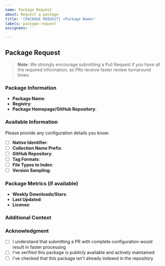 ```yaml
---
name: Package Request
about: Request a package
title: '[PACKAGE REQUEST] <Package Name>'
labels: package-request
assignees: ''

---
```


## Package Request

> **Note**: We strongly encourage submitting a Pull Request if you have all the required information, as PRs receive faster review turnaround times.

### Package Information
- **Package Name**: 
- **Registry**: <!-- NPM / PyPI / crates.io / Golang Proxy / GitHub Releases -->
- **Package Homepage/GitHub Repository**: <!-- Provide link to homepage or GitHub repo -->

### Available Information
Please provide any configuration details you know:

- [ ] **Native Identifier**: <!-- If different from package name -->
- [ ] **Collection Name Prefix**: <!-- If you have a preference -->
- [ ] **GitHub Repository**: <!-- Format: owner/repo -->
- [ ] **Tag Formats**: <!-- e.g., v{major}.{minor}.{patch} -->
- [ ] **File Types to Index**: <!-- e.g., .md, .py, .ts files -->
- [ ] **Version Sampling**: <!-- Any specific version range or sampling preferences -->

### Package Metrics (if available)
- **Weekly Downloads/Stars**: 
- **Last Updated**: 
- **License**: 

### Additional Context
<!-- Any other relevant information that might help the Chroma team configure this package for indexing -->

### Acknowledgment
- [ ] I understand that submitting a PR with complete configuration would result in faster processing
- [ ] I've verified this package is publicly available and actively maintained
- [ ] I've checked that this package isn't already indexed in the repository